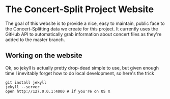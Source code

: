 # The Concert-Split Project Website

The goal of this website is to provide a nice, easy to maintain, public face to the Concert-Splitting data we create for this project. It currently uses the GitHub API to automatically grab information about concert files as they're added to the master branch.

## Working on the website

Ok, so jekyll is actually pretty drop-dead simple to use, but given enough time I inevitably forget how to do local development, so here's the trick

    git install jekyll
    jekyll --server
    open http://127.0.0.1:4000 # if you're on OS X

